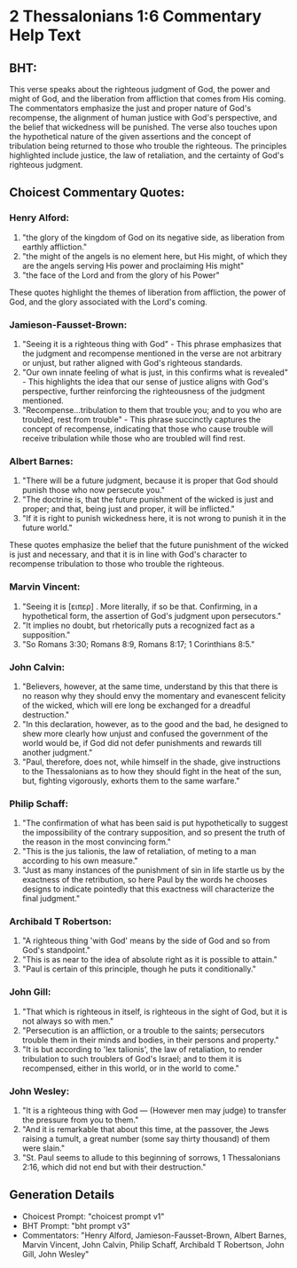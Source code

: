 # 2 Thessalonians 1:6 Commentary Help Text

## BHT:
This verse speaks about the righteous judgment of God, the power and might of God, and the liberation from affliction that comes from His coming. The commentators emphasize the just and proper nature of God's recompense, the alignment of human justice with God's perspective, and the belief that wickedness will be punished. The verse also touches upon the hypothetical nature of the given assertions and the concept of tribulation being returned to those who trouble the righteous. The principles highlighted include justice, the law of retaliation, and the certainty of God's righteous judgment.

## Choicest Commentary Quotes:
### Henry Alford:
1. "the glory of the kingdom of God on its negative side, as liberation from earthly affliction."
2. "the might of the angels is no element here, but His might, of which they are the angels serving His power and proclaiming His might"
3. "the face of the Lord and from the glory of his Power"

These quotes highlight the themes of liberation from affliction, the power of God, and the glory associated with the Lord's coming.

### Jamieson-Fausset-Brown:
1. "Seeing it is a righteous thing with God" - This phrase emphasizes that the judgment and recompense mentioned in the verse are not arbitrary or unjust, but rather aligned with God's righteous standards.
2. "Our own innate feeling of what is just, in this confirms what is revealed" - This highlights the idea that our sense of justice aligns with God's perspective, further reinforcing the righteousness of the judgment mentioned.
3. "Recompense...tribulation to them that trouble you; and to you who are troubled, rest from trouble" - This phrase succinctly captures the concept of recompense, indicating that those who cause trouble will receive tribulation while those who are troubled will find rest.

### Albert Barnes:
1. "There will be a future judgment, because it is proper that God should punish those who now persecute you."
2. "The doctrine is, that the future punishment of the wicked is just and proper; and that, being just and proper, it will be inflicted."
3. "If it is right to punish wickedness here, it is not wrong to punish it in the future world."

These quotes emphasize the belief that the future punishment of the wicked is just and necessary, and that it is in line with God's character to recompense tribulation to those who trouble the righteous.

### Marvin Vincent:
1. "Seeing it is [ειπερ] . More literally, if so be that. Confirming, in a hypothetical form, the assertion of God's judgment upon persecutors." 
2. "It implies no doubt, but rhetorically puts a recognized fact as a supposition." 
3. "So Romans 3:30; Romans 8:9, Romans 8:17; 1 Corinthians 8:5."

### John Calvin:
1. "Believers, however, at the same time, understand by this that there is no reason why they should envy the momentary and evanescent felicity of the wicked, which will ere long be exchanged for a dreadful destruction."
2. "In this declaration, however, as to the good and the bad, he designed to shew more clearly how unjust and confused the government of the world would be, if God did not defer punishments and rewards till another judgment."
3. "Paul, therefore, does not, while himself in the shade, give instructions to the Thessalonians as to how they should fight in the heat of the sun, but, fighting vigorously, exhorts them to the same warfare."

### Philip Schaff:
1. "The confirmation of what has been said is put hypothetically to suggest the impossibility of the contrary supposition, and so present the truth of the reason in the most convincing form."
2. "This is the jus talionis, the law of retaliation, of meting to a man according to his own measure."
3. "Just as many instances of the punishment of sin in life startle us by the exactness of the retribution, so here Paul by the words he chooses designs to indicate pointedly that this exactness will characterize the final judgment."

### Archibald T Robertson:
1. "A righteous thing 'with God' means by the side of God and so from God's standpoint."
2. "This is as near to the idea of absolute right as it is possible to attain."
3. "Paul is certain of this principle, though he puts it conditionally."

### John Gill:
1. "That which is righteous in itself, is righteous in the sight of God, but it is not always so with men."
2. "Persecution is an affliction, or a trouble to the saints; persecutors trouble them in their minds and bodies, in their persons and property."
3. "It is but according to 'lex talionis', the law of retaliation, to render tribulation to such troublers of God's Israel; and to them it is recompensed, either in this world, or in the world to come."

### John Wesley:
1. "It is a righteous thing with God — (However men may judge) to transfer the pressure from you to them." 
2. "And it is remarkable that about this time, at the passover, the Jews raising a tumult, a great number (some say thirty thousand) of them were slain."
3. "St. Paul seems to allude to this beginning of sorrows, 1 Thessalonians 2:16, which did not end but with their destruction."


## Generation Details
- Choicest Prompt: "choicest prompt v1"
- BHT Prompt: "bht prompt v3"
- Commentators: "Henry Alford, Jamieson-Fausset-Brown, Albert Barnes, Marvin Vincent, John Calvin, Philip Schaff, Archibald T Robertson, John Gill, John Wesley"

